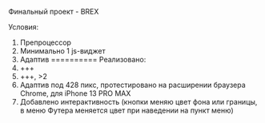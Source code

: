 Финальный проект - BREX

Условия: 
  1) Препроцессор
  2) Минимально 1 js-виджет
  3) Адаптив
==========
Реализовано:
  1) +++
  2) +++, >2
  3) Адаптив под 428 пикс, протестировано на расширении браузера Chrome, для iPhone 13 PRO MAX
  4) Добавлено интерактивность (кнопки меняю цвет фона или границы, в меню Футера меняется цвет при наведении на пункт меню)
